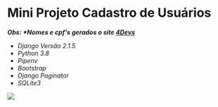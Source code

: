 <h1> Mini Projeto Cadastro de Usuários </h1>
<em/>
<strong> Obs: *Nomes e cpf's gerados o site <a href="https://www.4devs.com.br/">4Devs</a></strong>
<ul>
  <li>Django Versão 2.1.5</li>
  <li>Python 3.8</li>
  <li>Pipenv</li>
  <li>Bootstrap</li>
  <li>Django Paginator</li>
  <li>SQLite3</li>
</ul>
<img src="https://github.com/shabazzBr/Django2.1.5Cadastro/blob/master/django.png">
